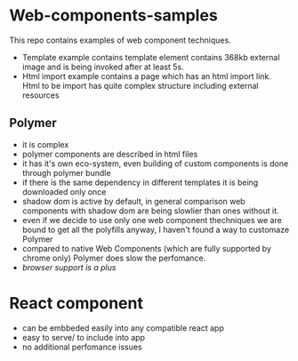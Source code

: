 # Web-components-samples

This repo contains examples of web component techniques.

- Template example contains template element contains 368kb external image and is being invoked after at least 5s.
- Html import example contains a page which has an html import link. Html to be import has quite complex structure including external resources


## Polymer
- it is complex
- polymer components are described in html files
- it has it's own eco-system, even building of custom components is done through polymer bundle
- if there is the same dependency in different templates it is being downloaded only once
- shadow dom is active by default, in general comparison web components with shadow dom are being slowlier than ones without it. 
- even if we decide to use only one web component thechniques we are bound to get all the polyfills anyway, I haven't found a way to customaze Polymer
- compared to native Web Components (which are fully supported by chrome only) Polymer does slow the perfomance.
- *browser support is a plus*

# React component
- can be embbeded easily into any compatible react app
- easy to serve/ to include into app
- no additional perfomance issues
